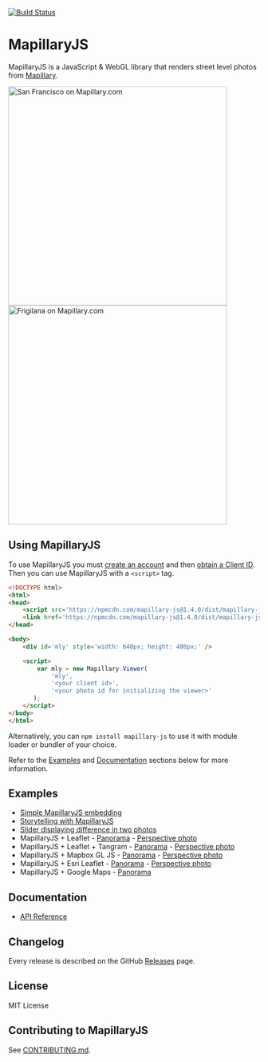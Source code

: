 [![Build Status](https://circleci.com/gh/mapillary/mapillary-js.svg?style=svg)](https://circleci.com/gh/mapillary/mapillary-js)

# MapillaryJS

MapillaryJS is a JavaScript & WebGL library that renders street level photos from [Mapillary](https://www.mapillary.com).

[<img width="438" style="margin-right: 4px;" alt="San Francisco on Mapillary.com" src="https://cloud.githubusercontent.com/assets/2492302/15964788/9d75b25e-2f1a-11e6-9c5f-b4a42853a1eb.png">](https://www.mapillary.com/map/im/VKf9Ay98ubkclhS2cCEWDg/photo) [<img width="438" alt="Frigilana on Mapillary.com" src="https://cloud.githubusercontent.com/assets/2492302/15964789/9d8256c6-2f1a-11e6-9d4b-bd906875078c.png">](https://www.mapillary.com/map/im/FjsftlSr2Vqigl8P2zpOAw/photo)

## Using MapillaryJS

To use MapillaryJS you must [create an account](http://www.mapillary.com/map/signup) and then [obtain a Client ID](http://www.mapillary.com/map/settings/integrations). Then you can use MapillaryJS with a `<script>` tag.

```html
<!DOCTYPE html>
<html>
<head>
    <script src='https://npmcdn.com/mapillary-js@1.4.0/dist/mapillary-js.min.js'></script>
    <link href='https://npmcdn.com/mapillary-js@1.4.0/dist/mapillary-js.min.css' rel='stylesheet' />
</head>

<body>
    <div id='mly' style='width: 640px; height: 480px;' />

    <script>
        var mly = new Mapillary.Viewer(
            'mly',
            '<your client id>',
            '<your photo id for initializing the viewer>'
       );
    </script>
</body>
</html>
```

Alternatively, you can `npm install mapillary-js` to use it with module loader or bundler of your choice.

Refer to the [Examples](https://github.com/mapillary/mapillary-js#examples) and [Documentation](https://mapillary.github.io/mapillary-js) sections below for more information.

## Examples

- [Simple MapillaryJS embedding](https://bl.ocks.org/knikel/4615432968a33f1fcd6b)
- [Storytelling with MapillaryJS](http://bl.ocks.org/knikel/630c2d6fa37a8a0e082a)
- [Slider displaying difference in two photos](http://bl.ocks.org/knikel/bc0f813f611a8787ff02)
- MapillaryJS + Leaflet - [Panorama](http://bl.ocks.org/knikel/f04c4656d1adeaaf1555) - [Perspective photo](http://bl.ocks.org/knikel/151a77df042cd3890502)
- MapillaryJS + Leaflet + Tangram - [Panorama](http://bl.ocks.org/knikel/0f297c5b1fcfd14e38ba) - [Perspective photo](http://bl.ocks.org/knikel/fbeda1c8f89c97612b10)
- MapillaryJS + Mapbox GL JS - [Panorama](http://bl.ocks.org/knikel/4ec4de69a0fc29318675) - [Perspective photo](http://bl.ocks.org/knikel/010115b08ebe30baba86)
- MapillaryJS + Esri Leaflet -  [Panorama](http://bl.ocks.org/knikel/dd38c3fb1bd8fb3a826c) - [Perspective photo](http://bl.ocks.org/knikel/e85b802e97fd3390668f)
- MapillaryJS + Google Maps - [Panorama](http://bl.ocks.org/knikel/451e2ee5d76ae72e669f)

## Documentation

- [API Reference](https://mapillary.github.io/mapillary-js)

## Changelog

Every release is described on the GitHub [Releases](https://github.com/mapillary/mapillary-js/releases) page.

## License

MIT License

## Contributing to MapillaryJS

See [CONTRIBUTING.md](https://github.com/mapillary/mapillary-js/blob/master/CONTRIBUTING.md).
